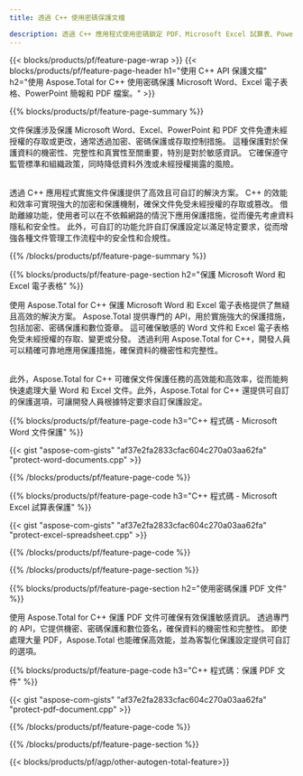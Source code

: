 ```yaml
---
title: 透過 C++ 使用密碼保護文檔 

description: 透過 C++ 應用程式使用密碼鎖定 PDF、Microsoft Excel 試算表、PowerPoint 簡報和 Word 文件。 輕鬆套用密碼保護。
---
```


{{< blocks/products/pf/feature-page-wrap >}}
{{< blocks/products/pf/feature-page-header h1="使用 C++ API 保護文檔" h2="使用 Aspose.Total for C++ 使用密碼保護 Microsoft Word、Excel 電子表格、PowerPoint 簡報和 PDF 檔案。" >}}

{{% blocks/products/pf/feature-page-summary %}}

文件保護涉及保護 Microsoft Word、Excel、PowerPoint 和 PDF 文件免遭未經授權的存取或更改，通常透過加密、密碼保護或存取控制措施。 這種保護對於保護資料的機密性、完整性和真實性至關重要，特別是對於敏感資訊。 它確保遵守監管標準和組織政策，同時降低資料外洩或未經授權揭露的風險。 <br /><br />

透過 C++ 應用程式實施文件保護提供了高效且可自訂的解決方案。 C++ 的效能和效率可實現強大的加密和保護機制，確保文件免受未經授權的存取或篡改。 借助離線功能，使用者可以在不依賴網路的情況下應用保護措施，從而優先考慮資料隱私和安全性。 此外，可自訂的功能允許自訂保護設定以滿足特定要求，從而增強各種文件管理工作流程中的安全性和合規性。

{{% /blocks/products/pf/feature-page-summary  %}}

{{% blocks/products/pf/feature-page-section  h2="保護 Microsoft Word 和 Excel 電子表格" %}}

使用 Aspose.Total for C++ 保護 Microsoft Word 和 Excel 電子表格提供了無縫且高效的解決方案。 Aspose.Total 提供專門的 API，用於實施強大的保護措施，包括加密、密碼保護和數位簽章。 這可確保敏感的 Word 文件和 Excel 電子表格免受未經授權的存取、變更或分發。 透過利用 Aspose.Total for C++，開發人員可以精確可靠地應用保護措施，確保資料的機密性和完整性。<br /><br />

此外，Aspose.Total for C++ 可確保文件保護任務的高效能和高效率，從而能夠快速處理大量 Word 和 Excel 文件。此外，Aspose.Total for C++ 還提供可自訂的保護選項，可讓開發人員根據特定要求自訂保護設定。

{{% blocks/products/pf/feature-page-code h3="C++ 程式碼 - Microsoft Word 文件保護" %}}

{{< gist "aspose-com-gists" "af37e2fa2833cfac604c270a03aa62fa" "protect-word-documents.cpp" >}}

{{% /blocks/products/pf/feature-page-code  %}}

{{% blocks/products/pf/feature-page-code h3="C++ 程式碼 - Microsoft Excel 試算表保護" %}}

{{< gist "aspose-com-gists" "af37e2fa2833cfac604c270a03aa62fa" "protect-excel-spreadsheet.cpp" >}}

{{% /blocks/products/pf/feature-page-code  %}}

{{% /blocks/products/pf/feature-page-section %}}

{{% blocks/products/pf/feature-page-section  h2="使用密碼保護 PDF 文件" %}}

使用 Aspose.Total for C++ 保護 PDF 文件可確保有效保護敏感資訊。 透過專門的 API，它提供機密、密碼保護和數位簽名，確保資料的機密性和完整性。 即使處理大量 PDF，Aspose.Total 也能確保高效能，並為客製化保護設定提供可自訂的選項。 

{{% blocks/products/pf/feature-page-code h3="C++ 程式碼：保護 PDF 文件" %}}

{{< gist "aspose-com-gists" "af37e2fa2833cfac604c270a03aa62fa" "protect-pdf-document.cpp" >}}

{{% /blocks/products/pf/feature-page-code  %}}

{{% /blocks/products/pf/feature-page-section %}}

{{< blocks/products/pf/agp/other-autogen-total-feature>}}